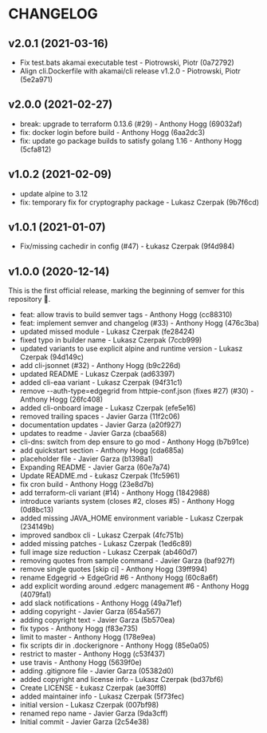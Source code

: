 # CHANGELOG


## v2.0.1 (2021-03-16)

* Fix test.bats akamai executable test - Piotrowski, Piotr (0a72792)
* Align cli.Dockerfile with akamai/cli release v1.2.0 - Piotrowski, Piotr (5e2a971)

## v2.0.0 (2021-02-27)

* break: upgrade to terraform 0.13.6 (#29) - Anthony Hogg (69032af)
* fix: docker login before build - Anthony Hogg (6aa2dc3)
* fix: update go package builds to satisfy golang 1.16 - Anthony Hogg (5cfa812)


## v1.0.2 (2021-02-09)

* update alpine to 3.12
* fix: temporary fix for cryptography package - Lukasz Czerpak (9b7f6cd)


## v1.0.1 (2021-01-07)

* Fix/missing cachedir in config (#47) - Łukasz Czerpak (9f4d984)


## v1.0.0 (2020-12-14)

This is the first official release, marking the beginning of semver for this repository :sunrise:.

* feat: allow travis to build semver tags - Anthony Hogg (cc88310)
* feat: implement semver and changelog (#33) - Anthony Hogg (476c3ba)
* updated missed module - Lukasz Czerpak (fe28424)
* fixed typo in builder name - Lukasz Czerpak (7ccb999)
* updated variants to use explicit alpine and runtime version - Lukasz Czerpak (94d149c)
* add cli-jsonnet (#32) - Anthony Hogg (b9c226d)
* updated README - Lukasz Czerpak (ad63397)
* added cli-eaa variant - Lukasz Czerpak (94f31c1)
* remove --auth-type=edgegrid from httpie-conf.json (fixes #27) (#30) - Anthony Hogg (26fc408)
* added cli-onboard image - Lukasz Czerpak (efe5e16)
* removed trailing spaces - Javier Garza (11f2c06)
* documentation updates - Javier Garza (a20f927)
* updates to readme - Javier Garza (cbaa568)
* cli-dns: switch from dep ensure to go mod - Anthony Hogg (b7b91ce)
* add quickstart section - Anthony Hogg (cda685a)
* placeholder file - Javier Garza (b1398a1)
* Expanding README - Javier Garza (60e7a74)
* Update README.md - Łukasz Czerpak (1fc5961)
* fix cron build - Anthony Hogg (23e8d7b)
* add terraform-cli variant (#14) - Anthony Hogg (1842988)
* introduce variants system (closes #2, closes #5) - Anthony Hogg (0d8bc13)
* added missing JAVA_HOME environment variable - Lukasz Czerpak (234149b)
* improved sandbox cli - Lukasz Czerpak (4fc751b)
* added missing patches - Lukasz Czerpak (1ed6c89)
* full image size reduction - Lukasz Czerpak (ab460d7)
* removing quotes from sample command - Javier Garza (baf927f)
* remove single quotes [skip ci] - Anthony Hogg (39ff994)
* rename Edgegrid -> EdgeGrid #6 - Anthony Hogg (60c8a6f)
* add explicit wording around .edgerc management #6 - Anthony Hogg (4079fa1)
* add slack notifications - Anthony Hogg (49a71ef)
* adding copyright - Javier Garza (654a567)
* adding copyright text - Javier Garza (5b570ea)
* fix typos - Anthony Hogg (f83e735)
* limit to master - Anthony Hogg (178e9ea)
* fix scripts dir in .dockerignore - Anthony Hogg (85e0a05)
* restrict to master - Anthony Hogg (c53f437)
* use travis - Anthony Hogg (5639f0e)
* adding .gitignore file - Javier Garza (05382d0)
* added copyright and license info - Lukasz Czerpak (bd37bf6)
* Create LICENSE - Łukasz Czerpak (ae30ff8)
* added maintainer info - Lukasz Czerpak (5f73fec)
* initial version - Lukasz Czerpak (007bf98)
* renamed repo name - Javier Garza (9da3cff)
* Initial commit - Javier Garza (2c54e38)



